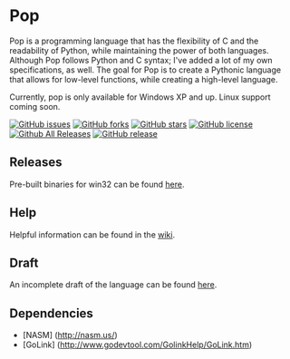 # Pop
Pop is a programming language that has the flexibility of C and the readability of Python, while maintaining the power of both languages. Although Pop follows Python and C syntax; I've added a lot of my own specifications, as well. The goal for Pop is to create a Pythonic language that allows for low-level functions, while creating a high-level language.

Currently, pop is only available for Windows XP and up. Linux support coming soon.

[![GitHub issues](https://img.shields.io/github/issues/I8087/Pop.svg?style=flat-square)](https://github.com/I8087/Pop/issues)
[![GitHub forks](https://img.shields.io/github/forks/I8087/Pop.svg?style=flat-square)](https://github.com/I8087/Pop/network)
[![GitHub stars](https://img.shields.io/github/stars/I8087/Pop.svg?style=flat-square)](https://github.com/I8087/Pop/stargazers)
[![GitHub license](https://img.shields.io/badge/license-BSD-blue.svg?style=flat-square)](https://raw.githubusercontent.com/I8087/Pop/master/LICENSE)
[![Github All Releases](https://img.shields.io/github/downloads/I8087/Pop/total.svg?style=flat-square)]()
[![GitHub release](https://img.shields.io/github/release/I8087/Pop.svg?style=flat-square)](https://github.com/I8087/Pop/releases)

## Releases
Pre-built binaries for win32 can be found [here](https://github.com/I8087/Pop/releases).

## Help
Helpful information can be found in the [wiki](https://github.com/I8087/Pop/wiki).

## Draft
An incomplete draft of the language can be found [here](https://en.wikiversity.org/wiki/User:I8086/Draft).

## Dependencies
* [NASM] (http://nasm.us/)
* [GoLink] (http://www.godevtool.com/GolinkHelp/GoLink.htm)
